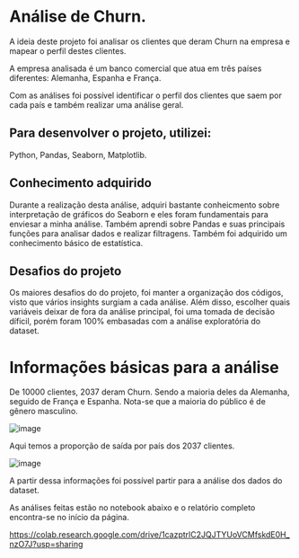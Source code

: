 # Análise de Churn.

A ideia deste projeto foi analisar os clientes que deram Churn na empresa e mapear o perfil destes clientes.

A empresa analisada é um banco comercial que atua em três países diferentes: Alemanha, Espanha e França.

Com as análises foi possível identificar o perfil dos clientes que saem por cada país e também realizar uma análise geral.

## Para desenvolver o projeto, utilizei:
Python, Pandas, Seaborn, Matplotlib.

## Conhecimento adquirido
Durante a realização desta análise, adquiri bastante conheicmento sobre interpretação de gráficos do Seaborn e eles foram fundamentais para enviesar a minha análise. Também aprendi sobre Pandas e suas principais funções para analisar dados e realizar filtragens. Também foi adquirido um conhecimento básico de estatística.

## Desafios do projeto
Os maiores desafios do do projeto, foi manter a organização dos códigos, visto que vários insights surgiam a cada análise. Além disso, escolher quais variáveis deixar de fora da análise principal, foi uma tomada de decisão díficil, porém foram 100% embasadas com a análise exploratória do dataset.

# Informações básicas para a análise

De 10000 clientes, 2037 deram Churn. Sendo a maioria deles da Alemanha, seguido de França e Espanha. Nota-se que a maioria do público é de gênero masculino.

![image](https://user-images.githubusercontent.com/97578244/203153430-c5cc674a-58e0-4bc4-b1b7-da3cdf06d21c.png)

Aqui temos a proporção de saída por país dos 2037 clientes.

![image](https://user-images.githubusercontent.com/97578244/203152283-6965cc51-ecb8-4f90-abdd-d59dfaad1e99.png)

A partir dessa informações foi possível partir para a análise dos dados do dataset.

As análises feitas estão no notebook abaixo e o relatório completo encontra-se no início da página.

https://colab.research.google.com/drive/1cazptrlC2JQJTYUoVCMfskdE0H_nzO7J?usp=sharing
 









